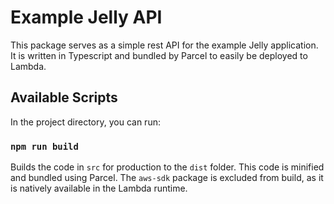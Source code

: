 # Example Jelly API

This package serves as a simple rest API for the example Jelly application.
It is written in Typescript and bundled by Parcel to easily be deployed to Lambda.

## Available Scripts

In the project directory, you can run:

### `npm run build`

Builds the code in `src` for production to the `dist` folder.
This code is minified and bundled using Parcel.
The `aws-sdk` package is excluded from build, as it is natively available in the Lambda runtime.
